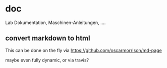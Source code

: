 # doc
Lab Dokumentation, Maschinen-Anleitungen, ....

## convert markdown to html
This can be done on the fly via
https://github.com/oscarmorrison/md-page

maybe even fully dynamic, or via travis?
